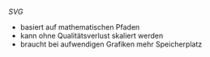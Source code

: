 *SVG* 
- basiert auf mathematischen Pfaden
- kann ohne Qualitätsverlust skaliert werden
- braucht bei aufwendigen Grafiken mehr Speicherplatz